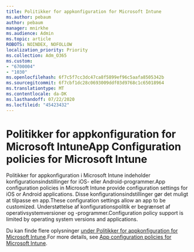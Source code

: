 ```yaml
---
title: Politikker for appkonfiguration for Microsoft Intune
ms.author: pebaum
author: pebaum
manager: mnirkhe
ms.audience: Admin
ms.topic: article
ROBOTS: NOINDEX, NOFOLLOW
localization_priority: Priority
ms.collection: Adm_O365
ms.custom:
- "6700004"
- "1030"
ms.openlocfilehash: 6f7c5f7cc3dc47ca8f5899ef96c5aafa8505342b
ms.sourcegitcommit: 6f7cbf1dc28c0693009ddf03d9768c1c65018964
ms.translationtype: MT
ms.contentlocale: da-DK
ms.lasthandoff: 07/22/2020
ms.locfileid: "45423432"
---
```

# <a name="app-configuration-policies-for-microsoft-intune"></a><span data-ttu-id="e7b21-102">Politikker for appkonfiguration for Microsoft Intune</span><span class="sxs-lookup"><span data-stu-id="e7b21-102">App Configuration policies for Microsoft Intune</span></span>

<span data-ttu-id="e7b21-103">Politikker for appkonfiguration i Microsoft Intune indeholder konfigurationsindstillinger for iOS- eller Android-programmer.</span><span class="sxs-lookup"><span data-stu-id="e7b21-103">App configuration policies in Microsoft Intune provide configuration settings for iOS or Android applications.</span></span> <span data-ttu-id="e7b21-104">Disse konfigurationsindstillinger gør det muligt at tilpasse en app.</span><span class="sxs-lookup"><span data-stu-id="e7b21-104">These configuration settings allow an app to be customized.</span></span> <span data-ttu-id="e7b21-105">Understøttelse af konfigurationspolitik er begrænset af operativsystemversioner og -programmer.</span><span class="sxs-lookup"><span data-stu-id="e7b21-105">Configuration policy support is limited by operating system versions and applications.</span></span>

<span data-ttu-id="e7b21-106">Du kan finde flere oplysninger [under Politikker for appkonfiguration for Microsoft Intune](https://docs.microsoft.com/intune/app-configuration-policies-overview).</span><span class="sxs-lookup"><span data-stu-id="e7b21-106">For more details, see [App configuration policies for Microsoft Intune](https://docs.microsoft.com/intune/app-configuration-policies-overview).</span></span>